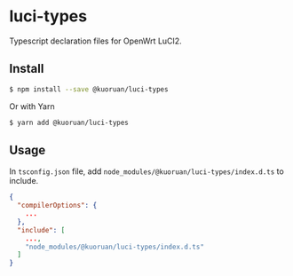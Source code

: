 # luci-types

Typescript declaration files for OpenWrt LuCI2.


## Install

```sh
$ npm install --save @kuoruan/luci-types
```

Or with Yarn

```sh
$ yarn add @kuoruan/luci-types
```

## Usage

In ```tsconfig.json``` file, add ```node_modules/@kuoruan/luci-types/index.d.ts``` to include.

```json
{
  "compilerOptions": {
    ...
  },
  "include": [
    ...,
    "node_modules/@kuoruan/luci-types/index.d.ts"
  ]
}
```
